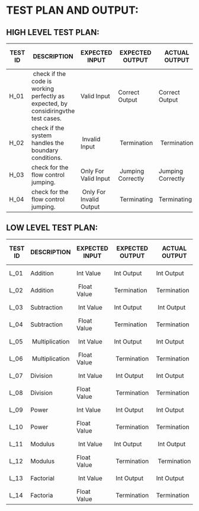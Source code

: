 <h1>TEST PLAN AND OUTPUT:</h1>


<h2>HIGH LEVEL TEST PLAN:</h2>


<!DOCTYPE html>

</head>
<body>
	<table>
		<thead>
			<tr>
				<th>TEST ID</th>
				<th>DESCRIPTION</th>
				<th>EXPECTED INPUT</th>
				<th>EXPECTED OUTPUT</th>
				<th>ACTUAL OUTPUT</th>
				<th>TYPE OF TEST</th>
			</tr>
		</thead>
		<tbody>
			<tr>
				<td>H_01&nbsp;</td>
				<td>&nbsp;check if the code is working perfectly as expected, by considiringvthe test cases.</td>
				<td>Valid Input&nbsp;</td>
				<td>Correct Output&nbsp;</td>
				<td>Correct Output&nbsp;</td>
				<td>Done By Manual Testing.&nbsp;</td>
			</tr>
			<tr>
				<td>H_02</td>
				<td>check if the system handles the boundary conditions.</td>
				<td>&nbsp;Invalid Input</td>
				<td>&nbsp;Termination</td>
				<td><span style="font-style: normal; font-weight: 400;">&nbsp;Termination</span>&nbsp;</td>
				<td><span style="font-style: normal; font-weight: 400;">Done By Manual Testing.</span>&nbsp;</td>
			</tr>
			<tr>
				<td>H_03&nbsp;</td>
				<td>check for the flow control jumping.&nbsp;</td>
				<td>Only For Valid Input&nbsp;</td>
				<td>&nbsp;Jumping Correctly</td>
				<td><span style="font-style: normal; font-weight: 400;">Jumping Correctly</span>&nbsp;</td>
				<td><span style="font-style: normal; font-weight: 400;">Done By Manual Testing.</span>&nbsp;</td>
			</tr>
			<tr>
				<td>H_04&nbsp;</td>
				<td><span style="font-style: normal; font-weight: 400;">check for the flow control jumping.</span>&nbsp;</td>
				<td>&nbsp;Only For Invalid Output</td>
				<td>&nbsp;Terminating</td>
				<td><span style="font-style: normal; font-weight: 400;">Terminating</span>&nbsp;</td>
				<td><span style="font-style: normal; font-weight: 400;">Done By Manual Testing.</span><br></td>
			</tr>
		</tbody>
	</table>
</body>
</html>


<h2>LOW LEVEL TEST PLAN:</h2>

<!DOCTYPE html>

	
</head>
<body>
	<table>
		<thead>
			<tr>
				<th>TEST ID</th>
				<th>DESCRIPTION</th>
				<th>EXPECTED INPUT</th>
				<th>EXPECTED OUTPUT</th>
				<th>ACTUAL OUTPUT</th>
				<th>TYPE OF TEST</th>
			</tr>
		</thead>
		<tbody>
			<tr>
				<td>L_01</td>
				<td>Addition</td>
				<td>Int Value</td>
				<td>Int Output</td>
				<td><span style="font-style: normal; font-weight: 400;">Int Output</span></td>
				<td>Unit Test</td>
			</tr>
			<tr>
				<td>L_02</td>
				<td>Addition</td>
				<td>&nbsp;Float Value</td>
				<td>Termination&nbsp;</td>
				<td><span style="font-style: normal; font-weight: 400;">Termination&nbsp;</span>&nbsp;</td>
				<td>&nbsp;Unit Test</td>
			</tr>
			<tr>
				<td>L_03</td>
				<td>Subtraction</td>
				<td>&nbsp;Int Value</td>
				<td><span style="font-style: normal; font-weight: 400;">Int Output</span>&nbsp;</td>
				<td>&nbsp;Int Output</td>
				<td><span style="font-style: normal; font-weight: 400;">Unit Test</span>&nbsp;</td>
			</tr>
			<tr>
				<td>L_04</td>
				<td>Subtraction</td>
				<td>&nbsp;Float Value</td>
				<td><span style="font-style: normal; font-weight: 400;">Termination&nbsp;</span>&nbsp;</td>
				<td><span style="font-style: normal; font-weight: 400;">Termination&nbsp;</span>&nbsp;</td>
				<td><span style="font-style: normal; font-weight: 400;">Unit Test</span>&nbsp;</td>
			</tr>
			<tr>
				<td>L_05</td>
				<td>&nbsp;Multiplication</td>
				<td>&nbsp;Int Value</td>
				<td><span style="font-style: normal; font-weight: 400;">Int Output</span>&nbsp;</td>
				<td><span style="font-style: normal; font-weight: 400;">Int Output</span>&nbsp;</td>
				<td>&nbsp;Unit Test</td>
			</tr>
			<tr>
				<td>L_06</td>
				<td>&nbsp;Multiplication</td>
				<td>&nbsp;Float Value</td>
				<td>&nbsp;Termination&nbsp;</td>
				<td><span style="font-style: normal; font-weight: 400;">Termination&nbsp;</span>&nbsp;</td>
				<td>&nbsp;Unit Test</td>
			</tr>
			<tr>
				<td><span style="font-style: normal; font-weight: 400;">L_07</span>&nbsp;</td>
				<td>Division&nbsp;</td>
				<td>&nbsp;Int Value</td>
				<td>&nbsp;Int Output</td>
				<td><span style="font-style: normal; font-weight: 400;">Int Output</span>&nbsp;</td>
				<td>&nbsp;Unit Test</td>
			</tr>
			<tr>
				<td>L_08</td>
				<td>Division</td>
				<td><span style="font-style: normal; font-weight: 400;">Float Value</span>&nbsp;</td>
				<td>&nbsp;Termination&nbsp;</td>
				<td><span style="font-style: normal; font-weight: 400;">Termination&nbsp;</span>&nbsp;</td>
				<td>&nbsp;Unit Test</td>
			</tr>
			<tr>
				<td>L_09</td>
				<td>Power&nbsp;</td>
				<td><span style="font-style: normal; font-weight: 400;">Int Value</span>&nbsp;</td>
				<td>&nbsp;Int Output</td>
				<td><span style="font-style: normal; font-weight: 400;">Int Output</span>&nbsp;</td>
				<td>&nbsp;Unit Test</td>
			</tr>
			<tr>
				<td>L_10</td>
				<td>Power</td>
				<td><span style="font-style: normal; font-weight: 400;">Float Value</span>&nbsp;</td>
				<td>&nbsp;Termination&nbsp;</td>
				<td><span style="font-style: normal; font-weight: 400;">Termination&nbsp;</span>&nbsp;</td>
				<td>&nbsp;Unit Test</td>
			</tr>
			<tr>
				<td>L_11</td>
				<td>Modulus&nbsp;</td>
				<td>&nbsp;Int Value</td>
				<td><span style="font-style: normal; font-weight: 400;">Int Output</span>&nbsp;</td>
				<td>&nbsp;Int Output</td>
				<td>&nbsp;Unit Test</td>
			</tr>
			<tr>
				<td>L_12</td>
				<td>Modulus&nbsp;</td>
				<td><span style="font-style: normal; font-weight: 400;">Float Value</span>&nbsp;</td>
				<td>&nbsp;Termination&nbsp;</td>
				<td>&nbsp;Termination&nbsp;</td>
				<td>&nbsp;Unit Test</td>
			</tr>
			<tr>
				<td>L_13</td>
				<td>Factorial</td>
				<td>&nbsp;Int Value</td>
				<td>&nbsp;Int Output</td>
				<td><span style="font-style: normal; font-weight: 400;">Int Output</span>&nbsp;</td>
				<td>&nbsp;Unit Test</td>
			</tr>
			<tr>
				<td>L_14</td>
				<td>Factoria</td>
				<td><span style="font-style: normal; font-weight: 400;">Float Value</span>&nbsp;</td>
				<td>&nbsp;Termination&nbsp;</td>
				<td><span style="font-style: normal; font-weight: 400;">Termination&nbsp;</span>&nbsp;</td>
				<td>&nbsp;Unit Test</td>
			</tr>
		</tbody>
	</table>
</body>
</html>
